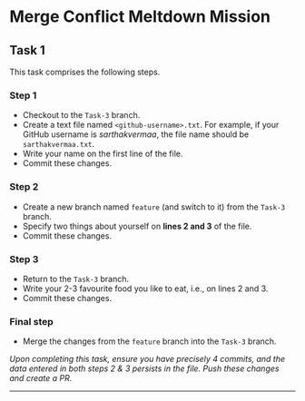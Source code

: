 # Merge Conflict Meltdown Mission

## Task 1

This task comprises the following steps.

### Step 1

- Checkout to the `Task-3` branch.
- Create a text file named `<github-username>.txt`. For example, if your GitHub username is *sarthakvermaa*, the file name should be `sarthakvermaa.txt`.
- Write your name on the first line of the file.
- Commit these changes.

### Step 2

- Create a new branch named `feature` (and switch to it) from the `Task-3` branch.
- Specify two things about yourself on **lines 2 and 3** of the file.
- Commit these changes.

### Step 3

- Return to the `Task-3` branch.
- Write your 2-3 favourite food you like to eat, i.e., on lines 2 and 3.
- Commit these changes.

### Final step

- Merge the changes from the `feature` branch into the `Task-3` branch.

*Upon completing this task, ensure you have precisely 4 commits, and the data entered in both steps 2 & 3 persists in the file. Push these changes and create a PR.*

<hr>
